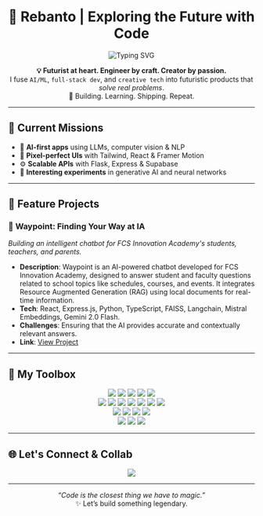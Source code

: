 <!-- Profile Header -->
<h1 align="center">🚀 Rebanto | Exploring the Future with Code</h1>

<p align="center">
  <img src="https://readme-typing-svg.demolab.com?font=Fira+Code&weight=500&size=22&duration=3000&pause=1000&center=true&vCenter=true&multiline=true&width=600&height=100&lines=High+school+student+building+the+future+with+code.;AI+%E2%9A%96+Web+%E2%9A%96+Design+%E2%9A%96+Passion-driven+projects" alt="Typing SVG" />
</p>
<!-- About -->
<p align="center">
  <strong>💡 Futurist at heart. Engineer by craft. Creator by passion.</strong><br>
  I fuse <code>AI/ML</code>, <code>full-stack dev</code>, and <code>creative tech</code> into futuristic products that <em>solve real problems</em>.<br>
  🎯 Building. Learning. Shipping. Repeat.  
</p>

---

## 🚧 Current Missions

- 🤖 **AI-first apps** using LLMs, computer vision & NLP  
- 🎨 **Pixel-perfect UIs** with Tailwind, React & Framer Motion  
- ⚙️ **Scalable APIs** with Flask, Express & Supabase  
- 🧪 **Interesting experiments** in generative AI and neural networks  

---

## 🌟 Feature Projects

### 🤖 **Waypoint: Finding Your Way at IA**  
*Building an intelligent chatbot for FCS Innovation Academy's students, teachers, and parents.*

- **Description**: Waypoint is an AI-powered chatbot developed for FCS Innovation Academy, designed to answer student and faculty questions related to school topics like schedules, courses, and events. It integrates Resource Augmented Generation (RAG) using local documents for real-time information.  
- **Tech**: React, Express.js, Python, TypeScript, FAISS, Langchain, Mistral Embeddings, Gemini 2.0 Flash.
- **Challenges**: Ensuring that the AI provides accurate and contextually relevant answers.  
- **Link**: [View Project](https://github.com/phoenix-tech-solutions/waypoint)

---

## 🧰 My Toolbox

<p align="center">

<!-- Languages -->
<img src="https://img.shields.io/badge/-Python-3670A0?style=for-the-badge&logo=python&logoColor=ffdd54"/>
<img src="https://img.shields.io/badge/-JavaScript-F7DF1E?style=for-the-badge&logo=javascript&logoColor=black"/>
<img src="https://img.shields.io/badge/-TypeScript-007ACC?style=for-the-badge&logo=typescript&logoColor=white"/>
<img src="https://img.shields.io/badge/-HTML5-E34F26?style=for-the-badge&logo=html5&logoColor=white"/>
<img src="https://img.shields.io/badge/-CSS3-1572B6?style=for-the-badge&logo=css3&logoColor=white"/>

<!-- Frameworks -->
<br/>
<img src="https://img.shields.io/badge/-React-20232A?style=for-the-badge&logo=react&logoColor=61DAFB"/>
<img src="https://img.shields.io/badge/-React_Native-20232A?style=for-the-badge&logo=react&logoColor=61DAFB"/>
<img src="https://img.shields.io/badge/-Tailwind_CSS-38B2AC?style=for-the-badge&logo=tailwind-css&logoColor=white"/>
<img src="https://img.shields.io/badge/-Framer_Motion-000000?style=for-the-badge&logo=framer&logoColor=white"/>
<img src="https://img.shields.io/badge/-Flask-000000?style=for-the-badge&logo=flask&logoColor=white"/>
<img src="https://img.shields.io/badge/-Express.js-000000?style=for-the-badge&logo=express&logoColor=white"/>
<img src="https://img.shields.io/badge/-Supabase-3ECF8E?style=for-the-badge&logo=supabase&logoColor=white"/>

<!-- AI/ML -->
<br/>
<img src="https://img.shields.io/badge/-TensorFlow-FF6F00?style=for-the-badge&logo=tensorflow&logoColor=white"/>
<img src="https://img.shields.io/badge/-PyTorch-EE4C2C?style=for-the-badge&logo=pytorch&logoColor=white"/>
<img src="https://img.shields.io/badge/-OpenAI-412991?style=for-the-badge&logo=openai&logoColor=white"/>
<img src="https://img.shields.io/badge/-HuggingFace-FFD21F?style=for-the-badge&logo=huggingface&logoColor=black"/>

<!-- Creative & 3D -->
<br/>
<img src="https://img.shields.io/badge/-Blender-F5792A?style=for-the-badge&logo=blender&logoColor=white"/>
<img src="https://img.shields.io/badge/-Unity-100000?style=for-the-badge&logo=unity&logoColor=white"/>
<img src="https://img.shields.io/badge/-Figma-F24E1E?style=for-the-badge&logo=figma&logoColor=white"/>

</p>

---

## 🌐 Let's Connect & Collab

<p align="center">
  <a href="https://www.linkedin.com/in/rebanto-nath/" target="_blank">
    <img src="https://img.shields.io/badge/Connect%20on%20LinkedIn-0A66C2?style=for-the-badge&logo=linkedin&logoColor=white"/>
  </a>
</p>

---

<p align="center"><i>“Code is the closest thing we have to magic.”</i><br/>✨ Let’s build something legendary.</p>
